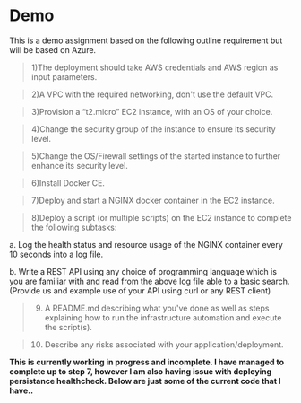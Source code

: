 # Demo
 This is a demo assignment based on the following outline requirement but will be based on Azure.  
 
> 1)The deployment should take AWS credentials and AWS region as input parameters.
 
> 2)A VPC with the required networking, don't use the default VPC.
 
> 3)Provision a “t2.micro” EC2 instance, with an OS of your choice. 
 
> 4)Change the security group of the instance to ensure its security level. 
 
> 5)Change the OS/Firewall settings of the started instance to further enhance its security level. 
 
> 6)Install Docker CE. 
 
> 7)Deploy and start a NGINX docker container in the EC2 instance. 
 
> 8)Deploy a script (or multiple scripts) on the EC2 instance to complete the following subtasks: 
 
   a. Log the health status and resource usage of the NGINX container every 10 seconds into a log file. 
 
   b. Write a REST API using any choice of programming language which is you are familiar with and read from the above log file able to a basic search. 
    (Provide us and example use of your API using curl or any REST client) 
 
> 9) A README.md describing what you've done as well as steps explaining how to run the infrastructure automation and execute the script(s). 
 
> 10) Describe any risks associated with your application/deployment.



**This is currently working in progress and incomplete. 
I have managed to complete up to step 7, however I am also having issue with deploying persistance healthcheck.
Below are just some of the current code that I have..**

